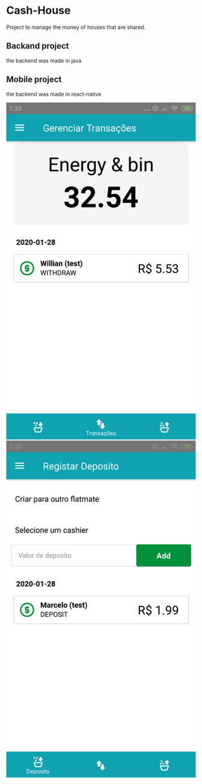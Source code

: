 # Cash-House
Project to manage the money of houses that are shared.

## Backand project

the backend was made in java

## Mobile project 

the backend was made in react-native

![octocat](./images/transaction.png)
![octocat](./images/deposit.png)




